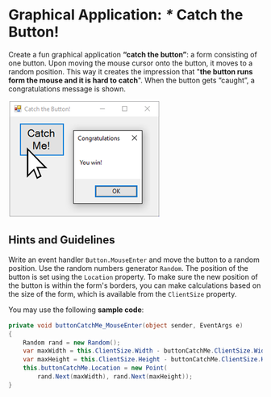 # Graphical Application: _\*_ Catch the Button!

Create a fun graphical application **“catch the button”**: a form consisting of one button. Upon moving the mouse cursor onto the button, it moves to a random position. This way it creates the impression that "**the button runs form the mouse and it is hard to catch**". When the button gets “caught”, a congratulations message is shown.

![](/assets/chapter-2-images/14.Catch-the-button-01.png)

## Hints and Guidelines

Write an event handler `Button.MouseEnter` and move the button to a random position. Use the random numbers generator `Random`. The position of the button is set using the `Location` property. To make sure the new position of the button is within the form's borders, you can make calculations based on the size of the form, which is available from the `ClientSize` property.

You may use the following **sample code**:

```csharp
private void buttonCatchMe_MouseEnter(object sender, EventArgs e)
{
    Random rand = new Random();
    var maxWidth = this.ClientSize.Width - buttonCatchMe.ClientSize.Width;
    var maxHeight = this.ClientSize.Height - buttonCatchMe.ClientSize.Height;
    this.buttonCatchMe.Location = new Point(
        rand.Next(maxWidth), rand.Next(maxHeight));
}
```



